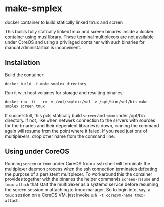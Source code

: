 # make-smplex
docker container to build statically linked tmux and screen

This builds fully statically linked tmux and screen binaries inside a docker container using musl library. These terminal multiplexors are not available under CoreOS and using a privileged container with such binaries for manual administartion is inconvinient.

Installation
------------

Build the container:
```
docker build -t make-smplex directory
```
Run it with host volumes for storage and resulting binaries:
```
docker run -ti --rm -v /vol/smplex:/vol -v /opt/bin:/vol/bin make-smplex screen tmux
```
If successfull, this puts statically build `screen` and `tmux` under /opt/bin directory. If not, like when network connection to the servers with sources for the binaries and their dependent libraries is down, running the command again will resume from the point where it failed. If you need just one of multiplexers, drop other name from the command line.

Using under CoreOS
------------------

Running `screen` or `tmux` under CoreOS from a ssh shell will terminate the multiplexer daemon process when the ssh connection terminates defeating the purpose of a persistent multiplexer. To workaround this the container provides together with the binaries the helper commands `screen-resume` and `tmux-attach` that start the multiplexer as a systemd service before resuming the screen session or attaching to tmux manager. So to login into, say, a `tmux` session on a CoreOS VM, just invoke `ssh -t core@vm-name tmux-attach`.